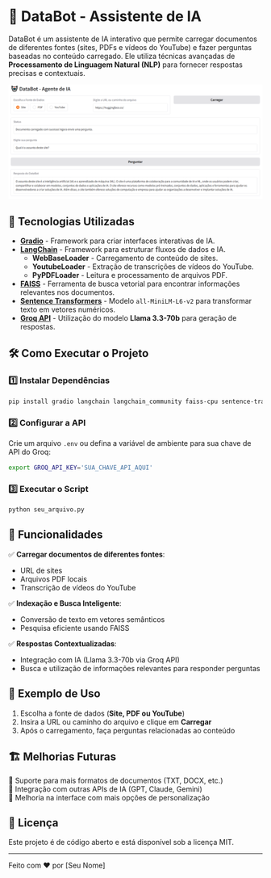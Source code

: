 # 🤖 DataBot - Assistente de IA

DataBot é um assistente de IA interativo que permite carregar documentos de diferentes fontes (sites, PDFs e vídeos do YouTube) e fazer perguntas baseadas no conteúdo carregado. Ele utiliza técnicas avançadas de **Processamento de Linguagem Natural (NLP)** para fornecer respostas precisas e contextuais.

![Original](imagens/databot2.PNG)

## 🚀 Tecnologias Utilizadas

- **[Gradio](https://www.gradio.app/)** - Framework para criar interfaces interativas de IA.
- **[LangChain](https://www.langchain.com/)** - Framework para estruturar fluxos de dados e IA.
  - **WebBaseLoader** - Carregamento de conteúdo de sites.
  - **YoutubeLoader** - Extração de transcrições de vídeos do YouTube.
  - **PyPDFLoader** - Leitura e processamento de arquivos PDF.
- **[FAISS](https://faiss.ai/)** - Ferramenta de busca vetorial para encontrar informações relevantes nos documentos.
- **[Sentence Transformers](https://huggingface.co/sentence-transformers)** - Modelo `all-MiniLM-L6-v2` para transformar texto em vetores numéricos.
- **[Groq API](https://groq.com/)** - Utilização do modelo **Llama 3.3-70b** para geração de respostas.

## 🛠️ Como Executar o Projeto

### 1️⃣ Instalar Dependências

```bash
pip install gradio langchain langchain_community faiss-cpu sentence-transformers
```

### 2️⃣ Configurar a API

Crie um arquivo `.env` ou defina a variável de ambiente para sua chave de API do Groq:

```bash
export GROQ_API_KEY='SUA_CHAVE_API_AQUI'
```

### 3️⃣ Executar o Script

```bash
python seu_arquivo.py
```

## 📌 Funcionalidades

✅ **Carregar documentos de diferentes fontes**: 
- URL de sites
- Arquivos PDF locais
- Transcrição de vídeos do YouTube

✅ **Indexação e Busca Inteligente**:
- Conversão de texto em vetores semânticos
- Pesquisa eficiente usando FAISS

✅ **Respostas Contextualizadas**:
- Integração com IA (Llama 3.3-70b via Groq API)
- Busca e utilização de informações relevantes para responder perguntas

## 📜 Exemplo de Uso

1. Escolha a fonte de dados (**Site, PDF ou YouTube**)
2. Insira a URL ou caminho do arquivo e clique em **Carregar**
3. Após o carregamento, faça perguntas relacionadas ao conteúdo

## 🏗️ Melhorias Futuras

🔹 Suporte para mais formatos de documentos (TXT, DOCX, etc.)  
🔹 Integração com outras APIs de IA (GPT, Claude, Gemini)  
🔹 Melhoria na interface com mais opções de personalização  

## 📄 Licença

Este projeto é de código aberto e está disponível sob a licença MIT.

---

Feito com ❤️ por [Seu Nome]

  
